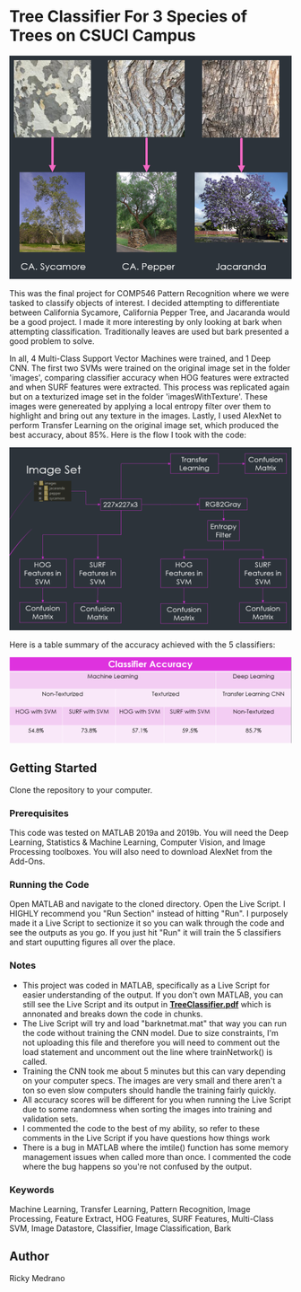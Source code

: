 # Tree Classifier For 3 Species of Trees on CSUCI Campus
<p align="center">
  <img src="./screenshots/titlePic.png" alt="Title Picture">
</p>

This was the final project for COMP546 Pattern Recognition where we were tasked to classify objects of interest. I decided attempting to differentiate between California Sycamore, California Pepper Tree, and Jacaranda would be a good project. I made it more interesting by only looking at bark when attempting classification. Traditionally leaves are used but bark presented a good problem to solve. 

In all, 4 Multi-Class Support Vector Machines were trained, and 1 Deep CNN. The first two SVMs were trained on the original image set in the folder 'images', comparing classifier accuracy when HOG features were extracted and when SURF features were extracted. This process was replicated again but on a texturized image set in the folder 'imagesWithTexture'. These images were genereated by applying a local entropy filter over them to highlight and bring out any texture in the images. Lastly, I used AlexNet to perform Transfer Learning on the original image set, which produced the best accuracy, about 85%. Here is the flow I took with the code:

<p align="center">
  <img src="./screenshots/flow.png">
</p>

Here is a table summary of the accuracy achieved with the 5 classifiers:

<p align="center">
  <img src="./screenshots/table.png">
</p>

## Getting Started
Clone the repository to your computer. 

### Prerequisites
  This code was tested on MATLAB 2019a and 2019b. You will need the Deep Learning, Statistics & Machine Learning, Computer Vision, and Image Processing toolboxes. You will also need to download AlexNet from the Add-Ons.

### Running the Code
  Open MATLAB and navigate to the cloned directory. Open the Live Script. I HIGHLY recommend you "Run Section" instead of hitting "Run". I purposely made it a Live Script to sectionize it so you can walk through the code and see the outputs as you go. If you just hit "Run" it will train the 5 classifiers and start ouputting figures all over the place. 

### Notes
- This project was coded in MATLAB, specifically as a Live Script for easier understanding of the output. If you don't own MATLAB, you can still see the Live Script and its output in <a href="TreeClassifier.pdf" target="_blank">**TreeClassifier.pdf**</a> which is annonated and breaks down the code in chunks.
- The Live Script will try and load "barknetmat.mat" that way you can run the code without training the CNN model. Due to size constraints, I'm not uploading this file and therefore you will need to comment out the load statement and uncomment out the line where trainNetwork() is called.
- Training the CNN took me about 5 minutes but this can vary depending on your computer specs. The images are very small and there aren't a ton so even slow computers should handle the training fairly quickly. 
- All accuracy scores will be different for you when running the Live Script due to some randomness when sorting the images into training and validation sets. 
- I commented the code to the best of my ability, so refer to these comments in the Live Script if you have questions how things work
- There is a bug in MATLAB where the imtile() function has some memory management issues when called more than once. I commented the code where the bug happens so you're not confused by the output. 

### Keywords
Machine Learning, Transfer Learning, Pattern Recognition, Image Processing, Feature Extract, HOG Features, SURF Features, Multi-Class SVM, Image Datastore, Classifier, Image Classification, Bark

## Author
Ricky Medrano
